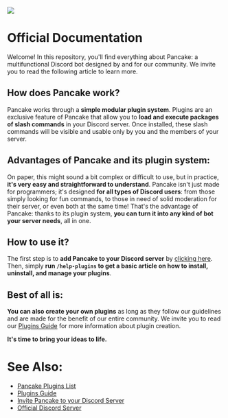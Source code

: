 ![ ](https://i.imgur.com/yYUG27J.png)
# Official Documentation
Welcome! In this repository, you'll find everything about Pancake: a multifunctional Discord bot designed by and for our community. We invite you to read the following article to learn more.

## How does Pancake work?
Pancake works through a **simple modular plugin system**. Plugins are an exclusive feature of Pancake that allow you to **load and execute packages of slash commands** in your Discord server. Once installed, these slash commands will be visible and usable only by you and the members of your server.

## Advantages of Pancake and its plugin system:
On paper, this might sound a bit complex or difficult to use, but in practice, **it's very easy and straightforward to understand**. Pancake isn't just made for programmers; it's designed **for all types of Discord users**: from those simply looking for fun commands, to those in need of solid moderation for their server, or even both at the same time! That's the advantage of Pancake: thanks to its plugin system, **you can turn it into any kind of bot your server needs**, all in one.

## How to use it?
The first step is to **add Pancake to your Discord server** by [clicking here](https://discord.com/oauth2/authorize?client_id=1398868186216271962&permissions=8&integration_type=0&scope=applications.commands+bot). Then, simply **run `/help-plugins` to get a basic article on how to install, uninstall, and manage your plugins**.

## Best of all is:
**You can also create your own plugins** as long as they follow our guidelines and are made for the benefit of our entire community. We invite you to read our [Plugins Guide](docs/plugins-guide.md) for more information about plugin creation.

**It's time to bring your ideas to life.**

# See Also:
- [Pancake Plugins List](docs/plugins-list.md)
- [Plugins Guide](docs/plugins-guide.md)
- [Invite Pancake to your Discord Server](https://discord.com/oauth2/authorize?client_id=1398868186216271962&permissions=8&integration_type=0&scope=applications.commands+bot)
- [Official Discord Server](https://discord.gg/dT8S632nPM)
